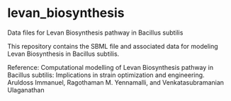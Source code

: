 # levan_biosynthesis
Data files for Levan Biosynthesis pathway in Bacillus subtilis


This repository contains the SBML file and associated data for modeling Levan Biosynthesis in Bacillus subtilis.

Reference: Computational modelling of Levan Biosynthesis pathway in Bacillus subtilis: Implications in strain optimization and engineering. Aruldoss Immanuel, Ragothaman M. Yennamalli, and Venkatasubramanian Ulaganathan
